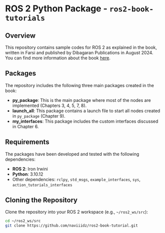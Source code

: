 # ROS 2 Python Package - `ros2-book-tutorials`

## Overview
This repository contains sample codes for ROS 2 as explained in the book, written in Farsi and published by Dibagaran Publications in August 2024. You can find more information about the book [here]([https://link-to-the-book.com](https://www.dibagaranpakhsh.ir/index.php?route=product/product&product_id=2122)).


## Packages
The repository includes the following three main packages created in the book:

- **py_package**: This is the main package where most of the nodes are implemented (Chapters 3, 4, 5, 7, 8).
- **launch_all**: This package contains a launch file to start all nodes created in `py_package` (Chapter 9).
- **my_interfaces**: This package includes the custom interfaces discussed in Chapter 6.

## Requirements
The packages have been developed and tested with the following dependencies:
- **ROS 2**: Iron Irwini
- **Python**: 3.10.12
- Other dependencies: `rclpy`, `std_msgs`, `example_interfaces`, `sys`, `action_tutorials_interfaces`

## Cloning the Repository
Clone the repository into your ROS 2 workspace (e.g., `~/ros2_ws/src`):

```bash
cd ~/ros2_ws/src
git clone https://github.com/naviiidz/ros2-book-tutorial.git
